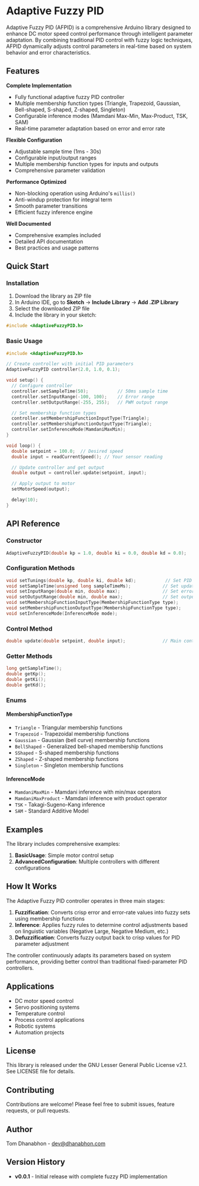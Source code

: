 # Adaptive Fuzzy PID

Adaptive Fuzzy PID (AFPID) is a comprehensive Arduino library designed to enhance DC motor speed control performance through intelligent parameter adaptation. By combining traditional PID control with fuzzy logic techniques, AFPID dynamically adjusts control parameters in real-time based on system behavior and error characteristics.

## Features

**Complete Implementation**
- Fully functional adaptive fuzzy PID controller
- Multiple membership function types (Triangle, Trapezoid, Gaussian, Bell-shaped, S-shaped, Z-shaped, Singleton)
- Configurable inference modes (Mamdani Max-Min, Max-Product, TSK, SAM)
- Real-time parameter adaptation based on error and error rate

**Flexible Configuration**
- Adjustable sample time (1ms - 30s)
- Configurable input/output ranges
- Multiple membership function types for inputs and outputs
- Comprehensive parameter validation

**Performance Optimized**
- Non-blocking operation using Arduino's `millis()`
- Anti-windup protection for integral term
- Smooth parameter transitions
- Efficient fuzzy inference engine

**Well Documented**
- Comprehensive examples included
- Detailed API documentation
- Best practices and usage patterns

## Quick Start

### Installation

1. Download the library as ZIP file
2. In Arduino IDE, go to **Sketch** → **Include Library** → **Add .ZIP Library**
3. Select the downloaded ZIP file
4. Include the library in your sketch:

```cpp
#include <AdaptiveFuzzyPID.h>
```

### Basic Usage

```cpp
#include <AdaptiveFuzzyPID.h>

// Create controller with initial PID parameters
AdaptiveFuzzyPID controller(2.0, 1.0, 0.1);

void setup() {
  // Configure controller
  controller.setSampleTime(50);           // 50ms sample time
  controller.setInputRange(-100, 100);    // Error range
  controller.setOutputRange(-255, 255);   // PWM output range

  // Set membership function types
  controller.setMembershipFunctionInputType(Triangle);
  controller.setMembershipFunctionOutputType(Triangle);
  controller.setInferenceMode(MamdaniMaxMin);
}

void loop() {
  double setpoint = 100.0;  // Desired speed
  double input = readCurrentSpeed(); // Your sensor reading

  // Update controller and get output
  double output = controller.update(setpoint, input);

  // Apply output to motor
  setMotorSpeed(output);

  delay(10);
}
```

## API Reference

### Constructor
```cpp
AdaptiveFuzzyPID(double kp = 1.0, double ki = 0.0, double kd = 0.0);
```

### Configuration Methods
```cpp
void setTunings(double kp, double ki, double kd);           // Set PID parameters
void setSampleTime(unsigned long sampleTimeMs);            // Set update interval
void setInputRange(double min, double max);                // Set error range
void setOutputRange(double min, double max);               // Set output range
void setMembershipFunctionInputType(MembershipFunctionType type);
void setMembershipFunctionOutputType(MembershipFunctionType type);
void setInferenceMode(InferenceMode mode);
```

### Control Method
```cpp
double update(double setpoint, double input);              // Main control function
```

### Getter Methods
```cpp
long getSampleTime();
double getKp();
double getKi();
double getKd();
```

### Enums

#### MembershipFunctionType
- `Triangle` - Triangular membership functions
- `Trapezoid` - Trapezoidal membership functions
- `Gaussian` - Gaussian (bell curve) membership functions
- `BellShaped` - Generalized bell-shaped membership functions
- `SShaped` - S-shaped membership functions
- `ZShaped` - Z-shaped membership functions
- `Singleton` - Singleton membership functions

#### InferenceMode
- `MamdaniMaxMin` - Mamdani inference with min/max operators
- `MamdaniMaxProduct` - Mamdani inference with product operator
- `TSK` - Takagi-Sugeno-Kang inference
- `SAM` - Standard Additive Model

## Examples

The library includes comprehensive examples:

1. **BasicUsage**: Simple motor control setup
2. **AdvancedConfiguration**: Multiple controllers with different configurations

## How It Works

The Adaptive Fuzzy PID controller operates in three main stages:

1. **Fuzzification**: Converts crisp error and error-rate values into fuzzy sets using membership functions
2. **Inference**: Applies fuzzy rules to determine control adjustments based on linguistic variables (Negative Large, Negative Medium, etc.)
3. **Defuzzification**: Converts fuzzy output back to crisp values for PID parameter adjustment

The controller continuously adapts its parameters based on system performance, providing better control than traditional fixed-parameter PID controllers.

## Applications

- DC motor speed control
- Servo positioning systems
- Temperature control
- Process control applications
- Robotic systems
- Automation projects

## License

This library is released under the GNU Lesser General Public License v2.1. See LICENSE file for details.

## Contributing

Contributions are welcome! Please feel free to submit issues, feature requests, or pull requests.

## Author

Tom Dhanabhon - [dev@dhanabhon.com](mailto:dev@dhanabhon.com)

## Version History

- **v0.0.1** - Initial release with complete fuzzy PID implementation